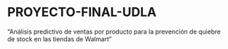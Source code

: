 # PROYECTO-FINAL-UDLA
“Análisis predictivo de ventas por producto para la prevención de quiebre de stock en las tiendas de Walmart”
